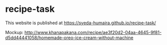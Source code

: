 # recipe-task
This website is published at https://syeda-humaira.github.io/recipe-task/

Mockup: http://www.khanapakana.com/recipe/ae3f20d2-04aa-4645-9f81-d5dd44441058/homemade-oreo-ice-cream-without-machine
